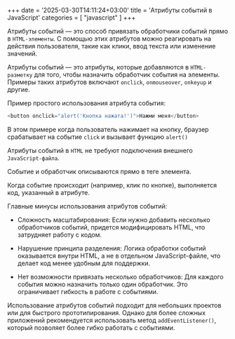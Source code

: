 +++
date = '2025-03-30T14:11:24+03:00'
title = 'Атрибуты событий в JavaScript'
categories = [ "javascript" ]
+++

Атрибуты событий — это способ привязать обработчики событий прямо в `HTML-элементы`. С помощью этих атрибутов можно реагировать на действия пользователя, такие как клики, ввод текста или изменение значений.

Атрибуты событий — это атрибуты, которые добавляются в `HTML-разметку` для того, чтобы назначить обработчик события на элементы. Примеры таких атрибутов включают `onclick`, `onmouseover`, `onkeyup` и другие.

Пример простого использования атрибута события:

```js
<button onclick="alert('Кнопка нажата!')">Нажми меня</button>
```

В этом примере когда пользователь нажимает на кнопку, браузер срабатывает на событие `click` и вызывает функцию `alert()`

Атрибуты событий в `HTML` не требуют подключения внешнего `JavaScript-файла`. 

Событие и обработчик описываются прямо в теге элемента.

Когда событие происходит (например, клик по кнопке), выполняется код, указанный в атрибуте.

Главные минусы использования атрибутов событий:

- Сложность масштабирования: Если нужно добавить несколько обработчиков событий, придется модифицировать HTML, что затрудняет работу с кодом.

- Нарушение принципа разделения: Логика обработки событий оказывается внутри HTML, а не в отдельном JavaScript-файле, что делает код менее удобным для поддержки.

- Нет возможности привязать несколько обработчиков: Для каждого события можно назначить только один обработчик. Это ограничивает гибкость в работе с событиями.

Использование атрибутов событий подходит для небольших проектов или для быстрого прототипирования. Однако для более сложных приложений рекомендуется использовать метод `addEventListener()`, который позволяет более гибко работать с событиями.